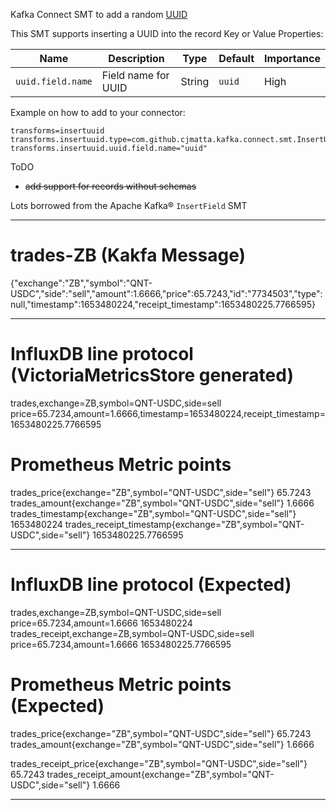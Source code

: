 Kafka Connect SMT to add a random [UUID](https://docs.oracle.com/javase/7/docs/api/java/util/UUID.html)

This SMT supports inserting a UUID into the record Key or Value
Properties:

|Name|Description|Type|Default|Importance|
|---|---|---|---|---|
|`uuid.field.name`| Field name for UUID | String | `uuid` | High |

Example on how to add to your connector:
```
transforms=insertuuid
transforms.insertuuid.type=com.github.cjmatta.kafka.connect.smt.InsertUuid$Value
transforms.insertuuid.uuid.field.name="uuid"
```


ToDO
* ~~add support for records without schemas~~

Lots borrowed from the Apache Kafka® `InsertField` SMT

-----------------------------------
# trades-ZB (Kakfa Message)
{"exchange":"ZB","symbol":"QNT-USDC","side":"sell","amount":1.6666,"price":65.7243,"id":"7734503","type":null,"timestamp":1653480224,"receipt_timestamp":1653480225.7766595}

-----------------------------------
# InfluxDB line protocol (VictoriaMetricsStore generated)
trades,exchange=ZB,symbol=QNT-USDC,side=sell  price=65.7234,amount=1.6666,timestamp=1653480224,receipt_timestamp=1653480225.7766595

# Prometheus Metric points
trades_price{exchange="ZB",symbol="QNT-USDC",side="sell"} 65.7243
trades_amount{exchange="ZB",symbol="QNT-USDC",side="sell"} 1.6666
trades_timestamp{exchange="ZB",symbol="QNT-USDC",side="sell"} 1653480224
trades_receipt_timestamp{exchange="ZB",symbol="QNT-USDC",side="sell"} 1653480225.7766595

-----------------------------------
# InfluxDB line protocol (Expected)
trades,exchange=ZB,symbol=QNT-USDC,side=sell  price=65.7234,amount=1.6666 1653480224
trades_receipt,exchange=ZB,symbol=QNT-USDC,side=sell  price=65.7234,amount=1.6666 1653480225.7766595

# Prometheus Metric points (Expected)
trades_price{exchange="ZB",symbol="QNT-USDC",side="sell"} 65.7243
trades_amount{exchange="ZB",symbol="QNT-USDC",side="sell"} 1.6666

trades_receipt_price{exchange="ZB",symbol="QNT-USDC",side="sell"} 65.7243
trades_receipt_amount{exchange="ZB",symbol="QNT-USDC",side="sell"} 1.6666

-----------------------------------
